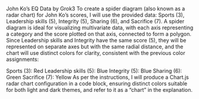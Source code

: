 John Ko’s EQ Data by Grok3
To create a spider diagram (also known as a radar chart) for John Ko’s scores, I will use the provided data: Sports (3), Leadership skills (5), Integrity (5), Sharing (6), and Sacrifice (7). A spider diagram is ideal for visualizing multivariate data, with each axis representing a category and the score plotted on that axis, connected to form a polygon. Since Leadership skills and Integrity have the same score (5), they will be represented on separate axes but with the same radial distance, and the chart will use distinct colors for clarity, consistent with the previous color assignments:

Sports (3): Red
Leadership skills (5): Blue
Integrity (5): Blue
Sharing (6): Green
Sacrifice (7): Yellow
As per the instructions, I will produce a Chart.js radar chart configuration in a code block, ensuring distinct colors suitable for both light and dark themes, and refer to it as a “chart” in the explanation.
